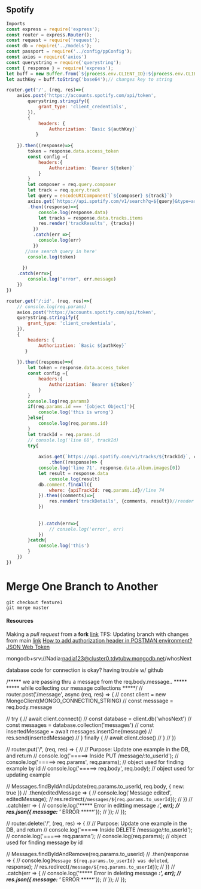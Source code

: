 ## Spotify

```js
Imports
const express = require('express');
const router = express.Router();
const request = require('request');
const db = require('../models');
const passport = require('../config/ppConfig');
const axios = require('axios')
const querystring = require('querystring');
const { response } = require('express');
let buff = new Buffer.from(`${process.env.CLIENT_ID}:${process.env.CLIENT_SECRET}`);
let authKey = buff.toString('base64');// changes key to string
```

```js
router.get('/', (req, res)=>{
    axios.post('https://accounts.spotify.com/api/token', 
        querystring.stringify({
            grant_type: 'client_credentials',
        }),
        {
            headers: {
                Authorization: `Basic ${authKey}`
           } 
           
    }).then((response)=>{                    
        token = response.data.access_token
        const config ={
            headers:{
                Authorization: `Bearer ${token}`
            }
        }
        let composer = req.query.composer
        let track = req.query.track
        let query = encodeURIComponent(`${composer} ${track}`)
        axios.get(`https://api.spotify.com/v1/search?q=${query}&type=artist,track&offset=0&limit=20`, config)
        .then((response)=>{                    
            console.log(response.data)
            let tracks = response.data.tracks.items
            res.render('trackResults', {tracks})
          })
          .catch(err =>{
            console.log(err)
          })
       //use search query in here'
        console.log(token)
        
      })
    .catch(err=>{
        console.log("error", err.message)
    })
})
```

```js
router.get('/:id', (req, res)=>{
    // console.log(req.params)
    axios.post('https://accounts.spotify.com/api/token',
    querystring.stringify({
        grant_type: 'client_credentials',
    }),
    {
        headers: {
            Authorization: `Basic ${authKey}`
       } 
       
    }).then((response)=>{                    
        let token = response.data.access_token
        const config ={
            headers:{
                Authorization: `Bearer ${token}`
            }
        }
        console.log(req.params)
        if(req.params.id === '[object Object]'){
            console.log('this is wrong')
        }else{
            console.log(req.params.id)
        }
        let trackId = req.params.id
        // console.log('line 68', trackId)
        try{
            
            axios.get(`https://api.spotify.com/v1/tracks/${trackId}`, config)
                .then((response)=> {
            console.log('line 71', response.data.album.images[0])
            let result = response.data
                console.log(result)
            db.comment.findAll({
                where: {apiTrackId: req.params.id}//line 74
            }).then((comments)=>{
                res.render('trackDetails', {comments, result})//render found comments db query and result
            })
            
           
            }).catch(err=>{
                // console.log('error', err)
            })
        }catch{
            console.log('this')
        }
    })
})
```

# Merge One Branch to Another

```text
git checkout feature1
git merge master
```

#### Resources

Making a *pull request* from a **fork** [link](https://www.google.com/url?sa=t&rct=j&q=&esrc=s&source=web&cd=&ved=2ahUKEwi9-6rCkpLvAhV0GjQIHcjMA5kQFjAAegQIBRAD&url=https%3A%2F%2Fdocs.github.com%2Fen%2Fgithub%2Fcollaborating-with-issues-and-pull-requests%2Fsyncing-a-fork&usg=AOvVaw3UCyL7JejM3Yi47oGqkaaa)
TFS: Updating branch with changes from main [link](https://stackoverflow.com/questions/5317703/tfs-updating-branch-with-changes-from-main)
[How to add authorization header in POSTMAN environment?](https://stackoverflow.com/questions/40539609/how-to-add-authorization-header-in-postman-environment)
[JSON Web Token](https://github.com/auth0/node-jsonwebtoken)



mongodb+srv://Nadia:nadia123@cluster0.tdvtubw.mongodb.net/whosNext


database code for connection is okay?
having trouble w/ github 


/***** we are passing thru a message from the req.body.message.. *****
 *****  while collecting our message collections *****/
// router.post('/message', async (req, res) => {
//     const client = new MongoClient(MONGO_CONNECTION_STRING)
//     const messsage = req.body.message
  
//     try {
//       await client.connect()
//       const database = client.db('whosNext')
//       const messages = database.collection('messages')
//       const insertedMessage = await messages.insertOne(message)
//       res.send(insertedMessage)
//     } finally {
//         await client.close()
//     }
//   })



// router.put('/', (req, res) => {
//     // Purpose: Update one example in the DB, and return
//     console.log('=====> Inside PUT /message/:to_userId');
//     console.log('=====> req.params', req.params); // object used for finding example by id
//     console.log('=====> req.body', req.body); // object used for updating example

//     Messages.findByIdAndUpdate(req.params.to_userId, req.body, { new: true })
//     .then(editedMessage => {
//         console.log('Message edited', editedMessage);
//         res.redirect(`/messages/${req.params.to_userId}`);
//     })
//     .catch(err => {
//         console.log('***** Error in editting message *****:', err);
//         res.json({ message: '***** ERROR *****'});
//     });
// });

// router.delete('/', (req, res) => {
//     // Purpose: Update one example in the DB, and return
//     console.log('=====> Inside DELETE /message/:to_userId');
//     console.log('=====> req.params');
//     console.log(req.params); // object used for finding message by id
    
//     Messages.findByIdAndRemove(req.params.to_userId)
//     .then(response => {
//         console.log(`Message ${req.params.to_userId} was deleted`, response);
//         res.redirect(`/message/${req.params.to_userId}`);
//     })
//     .catch(err => {
//         console.log('***** Error in deleting message *****:', err);
//         res.json({ message: '***** ERROR *****'});
//     });
// });